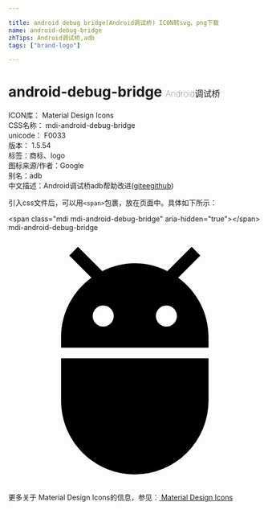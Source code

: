 ```yaml
---

title: android debug bridge(Android调试桥) ICON转svg、png下载
name: android-debug-bridge
zhTips: Android调试桥,adb
tags: ["brand-logo"]

---
```


# android-debug-bridge  <small style="font-size: 60%;font-weight: 100">Android调试桥</small>


<div class="detail-page">
<p>
<span>
ICON库：
<span class="badge-secondary badge">Material Design Icons</span> 
</span>
<br/>
<span>
CSS名称：
<span class="badge-secondary badge">mdi-android-debug-bridge</span> 
</span>
<br/>
<span>
unicode：
<span class="badge-secondary badge">F0033</span> 
<copy-btn content='F0033' btn-title=""></copy-btn>
<copy-btn :content='String.fromCodePoint(parseInt("F0033", 16))' btn-title="复制U"></copy-btn>
</span>
<br/>
<span>
版本：
<span class="badge-secondary badge">1.5.54</span> 
</span><br/><span>标签：<span class="badge-light badge"><router-link to="/tags/brand-logo.html">商标、logo</router-link></span></span>
<br/>
<span>图标来源/作者：<span class="badge-light badge">Google</span></span> 
<br/>
<span>别名：<span class="badge-light badge">adb</span></span><br/><span class="zh-detail">中文描述：<span class="badge-primary badge">Android调试桥</span><span class="badge-primary badge">adb</span><span class="help-link"><span>帮助改进</span>(<a href="https://gitee.com/liuwave/icon-helper/edit/master/json/material/android-debug-bridge.json" target="_blank" rel="noopener noreferrer">gitee</a><a href="https://github.com/liuwave/icon-helper/edit/master/json/material/android-debug-bridge.json" target="_blank" rel="noopener noreferrer">github</a></span>)</span><br/>
</p>
</div>
<div class="alert alert-dark">
  <i class="mdi mdi-android-debug-bridge mdi-48px"></i>
  <i class="mdi mdi-android-debug-bridge mdi-36px"></i>
  <i class="mdi mdi-android-debug-bridge mdi-24px"></i>
  <i class="mdi mdi-android-debug-bridge mdi-18px"></i>
</div>
<div>
  <p>引入css文件后，可以用<code>&lt;span&gt;</code>包裹，放在页面中。具体如下所示：    
  </p>
  <div class="alert alert-primary" style="font-size: 14px">
    &lt;span class="mdi mdi-android-debug-bridge" aria-hidden="true"&gt;&lt;/span&gt;
    <copy-btn content='<span class="mdi mdi-android-debug-bridge" aria-hidden="true"></span>'></copy-btn>
  </div>
  <div class="alert alert-secondary">
    <i class="mdi mdi-android-debug-bridge"
    style="font-size: 24px"
    aria-hidden="true"></i> mdi-android-debug-bridge
    <copy-btn content="mdi-android-debug-bridge" btn-title="复制图标名称"></copy-btn>
  </div>
</div>
<div id="svg" class="svg-wrap">
<svg xmlns="http://www.w3.org/2000/svg" viewBox="0 0 24 24"><path d="M15,9A1,1 0 0,1 14,8A1,1 0 0,1 15,7A1,1 0 0,1 16,8A1,1 0 0,1 15,9M9,9A1,1 0 0,1 8,8A1,1 0 0,1 9,7A1,1 0 0,1 10,8A1,1 0 0,1 9,9M16.12,4.37L18.22,2.27L17.4,1.44L15.09,3.75C14.16,3.28 13.11,3 12,3C10.88,3 9.84,3.28 8.91,3.75L6.6,1.44L5.78,2.27L7.88,4.37C6.14,5.64 5,7.68 5,10V11H19V10C19,7.68 17.86,5.64 16.12,4.37M5,16C5,19.86 8.13,23 12,23A7,7 0 0,0 19,16V12H5V16Z" /></svg>
</div>
<detail full-name='mdi-android-debug-bridge'></detail>
    
<div><p>更多关于 Material Design Icons的信息，参见：<a target="_blank" href="https://iconhelper.cn/material.html"> Material Design Icons</a>
</p></div>
